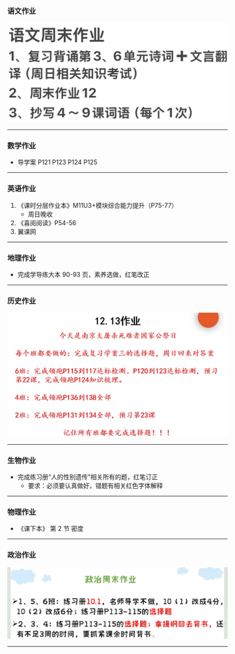 ### 语文作业

![hw](hw_G8S1/_images/15c.jpg)

---

### 数学作业

- 导学案 P121 P123 P124 P125

---

### 英语作业

1. 《课时分层作业本》M11U3+模块综合能力提升（P75-77）
   - 周日晚收
2. 《喜阅阅读》P54-56
3. 翼课网

---

### 地理作业

- 完成学导练大本 90-93 页，素养选做，红笔改正

---

### 历史作业

![hw](hw_G8S1/_images/15h.jpg)

---

### 生物作业

- 完成练习册“人的性别遗传”相关所有的题，红笔订正
  - 要求：必须要认真做好，错题有相关红色字体解释

---

### 物理作业

- 《课下本》 第 2 节 密度

---

### 政治作业

![hw](hw_G8S1/_images/15p.jpg)

---
